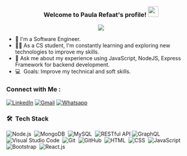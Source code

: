 
<h3 align="center">
  Welcome to Paula Refaat's profile!
  <img src="https://media.giphy.com/media/hvRJCLFzcasrR4ia7z/giphy.gif" width="28">
</h3>

<!-- Typing SVG by DenverCoder1 - https://github.com/DenverCoder1/readme-typing-svg -->
<p align="center">
  <a href="https://github.com/DenverCoder1/readme-typing-svg"><img src="https://readme-typing-svg.herokuapp.com/?lines=Back-end%20developer;Always%20learning%20new%20things&font=Fira%20Code&center=true&width=440&height=45&color=f75c7e&vCenter=true&size=22"></a>
</p> 

- 🏢 I'm a Software Engineer.
- 👨‍💻 As a CS student, I'm constantly learning and exploring new technologies to improve my skills.
- 💬 Ask me about my experience using JavaScript, NodeJS, Express Framework for backend development.
- 💻 &nbsp;Goals: Improve my technical and soft skills. 


### Connect with Me :

<p >
<a href="https://www.linkedin.com/in/paula-refaat-136885248/" target="_blank"><img src="https://img.shields.io/badge/Linkedin-%230077B5.svg?&logo=linkedin&logoColor=white" alt="LinkedIn"></a>
<a href="mailto:poularefaat86@gmail.com" target="_blank"><img src="https://img.shields.io/badge/gmail-%23E4405F.svg?&logo=gmail&logoColor=white" alt="Gmail"></a>  
<a href="https://api.whatsapp.com/send?phone=+201200709861&text=Hi!" target="_blank"><img src="https://img.shields.io/badge/-Whatsapp-4CA143?&labelColor=4CA143&logo=whatsapp&logoColor=white&link=https://api.whatsapp.com/send?phone=+201201920343&text=Hi!" alt="Whatsapp"></a>

### 🛠 &nbsp;Tech Stack
![Node.js](https://img.shields.io/badge/-Node.js-05122A?style=flat&logo=node.js&logoColor=339933)&nbsp;
![MongoDB](https://img.shields.io/badge/-MongoDB-05122A?style=flat&logo=MongoDB)&nbsp;
![MySQL](https://img.shields.io/badge/-MySQL-05122A?style=flat&logo=MySQL)&nbsp;
![RESTful API](https://img.shields.io/badge/-RESTful%20API-05122A?style=flat&logo=api)
![GraphQL](https://img.shields.io/badge/-GraphQL-05122A?style=flat&logo=GraphQL)&nbsp;
![Visual Studio Code](https://img.shields.io/badge/-Visual%20Studio%20Code-05122A?style=flat&logo=visual-studio-code&logoColor=007ACC)&nbsp;
![Git](https://img.shields.io/badge/-Git-05122A?style=flat&logo=git)&nbsp;
![GitHub](https://img.shields.io/badge/-GitHub-05122A?style=flat&logo=github)&nbsp;
![HTML](https://img.shields.io/badge/-HTML-05122A?style=flat&logo=HTML5)&nbsp;
![CSS](https://img.shields.io/badge/-CSS-05122A?style=flat&logo=CSS3&logoColor=1572B6)&nbsp;
![JavaScript](https://img.shields.io/badge/-JavaScript-05122A?style=flat&logo=javascript)&nbsp;
![Bootstrap](https://img.shields.io/badge/-Bootstrap-05122A?style=flat&logo=bootstrap&logoColor=563D7C)&nbsp;
![React.js](https://img.shields.io/badge/-React-05122A?style=flat&logo=react)
